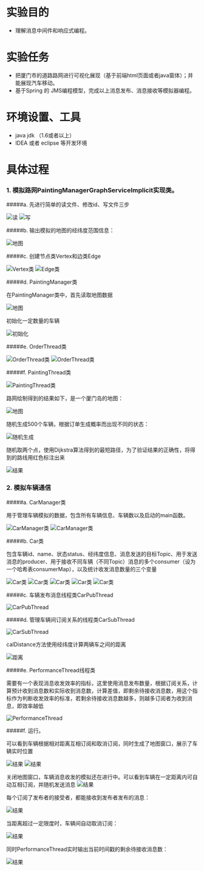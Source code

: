 # 实验目的
- 理解消息中间件和响应式编程。
# 实验任务
- 把厦门市的道路路网进行可视化展现（基于前端html页面或者java窗体）；并能展现汽车移动。
- 基于Spring 的 JMS编程模型，完成以上消息发布、消息接收等模拟器编程。

# 环境设置、工具
- java jdk （1.6或者以上）
- IDEA 或者 eclipse 等开发环境
# 具体过程
### 1. 模拟路网PaintingManagerGraphServiceImplicit实现类。
#####a. 先进行简单的读文件、修改id、写文件三步

![读](https://i.loli.net/2019/06/22/5d0e4686bb61a90284.png)
![写](https://i.loli.net/2019/06/22/5d0e4696d51c228889.png
)

#####b. 输出模拟的地图的经纬度范围信息：

![地图](https://i.loli.net/2019/06/22/5d0e479164f2e15868.png
)

#####c. 创建节点类Vertex和边类Edge

![Vertex类](https://i.loli.net/2019/06/22/5d0e489c1aa9b79224.png
)
![Edge类](https://i.loli.net/2019/06/22/5d0e489aaabd054154.png)

#####d. PaintingManager类

在PaintingManager类中，首先读取地图数据

![地图](https://i.loli.net/2019/06/22/5d0e49957b6bd95443.png
)

初始化一定数量的车辆

![初始化](https://i.loli.net/2019/06/22/5d0e4a03efcad99745.png
)

#####e. OrderThread类

![OrderThread类](https://i.loli.net/2019/06/22/5d0e4a737d86038161.png
)
![OrderThread类](https://i.loli.net/2019/06/22/5d0e4b50b4ea591496.png
)

#####f. PaintingThread类

![PaintingThread类](https://i.loli.net/2019/06/22/5d0e4c16adb1446073.png
)

路网绘制得到的结果如下，是一个厦门岛的地图：

![地图](https://i.loli.net/2019/06/22/5d0e4cf56e06d25349.png
)

随机生成500个车辆，根据订单生成概率而出现不同的状态：

![随机生成](https://i.loli.net/2019/06/22/5d0e4d29e4deb54082.png)

随机取两个点，使用Dijkstra算法得到的最短路径，为了验证结果的正确性，将得到的路线用红色标注出来

![结果](https://i.loli.net/2019/06/22/5d0e4dc9e1f3775611.png
)

### 2. 模拟车辆通信

#####a. CarManager类

用于管理车辆模拟的数据，包含所有车辆信息、车辆数以及启动的main函数。

![CarManager类](https://i.loli.net/2019/06/22/5d0e4e6f5f6e240005.png
)
![CarManager类](https://i.loli.net/2019/06/22/5d0e4e6f5d79e10346.png
)

#####b. Car类

包含车辆id、name、状态status、经纬度信息、消息发送的目标Topic、用于发送消息的producer、用于接收不同车辆（不同Topic）消息的多个consumer（设为一个哈希表consumerMap），以及统计收发消息数量的三个变量

![Car类](https://i.loli.net/2019/06/22/5d0e4f0de55eb24550.png
)
![Car类](https://i.loli.net/2019/06/22/5d0e4f0e52f3646843.png
)
![Car类](https://i.loli.net/2019/06/22/5d0e4f0cc159817326.png
)
![Car类](https://i.loli.net/2019/06/22/5d0e4f0cd309748530.png
)
![Car类](https://i.loli.net/2019/06/22/5d0e4f0ce465d12717.png
)

#####c. 车辆发布消息线程类CarPubThread

![CarPubThread](https://i.loli.net/2019/06/22/5d0e4ffb5d86161055.png
)

#####d. 管理车辆间订阅关系的线程类CarSubThread

![CarSubThread](https://i.loli.net/2019/06/22/5d0e502ce3d8e13378.png
)

calDistance方法使用经纬度计算两辆车之间的距离

![距离](https://i.loli.net/2019/06/22/5d0e505c755c372515.png
)

#####e. PerformanceThread线程类

需要有一个表现消息收发效率的指标，这里使用消息发布数量，根据订阅关系，计算预计收到消息数和实际收到消息数，计算差值，即剩余待接收消息数，用这个指标作为判断收发效率的标准，若剩余待接收消息数越多，则越多订阅者为收到消息，即效率越低

![PerformanceThread](https://i.loli.net/2019/06/23/5d0e50ae5ee5548347.png
)

#####f. 运行。

可以看到车辆根据相对距离互相订阅和取消订阅，同时生成了地图窗口，展示了车辆实时位置

![结果](https://i.loli.net/2019/06/23/5d0e519291a1f68044.png
)
![结果](https://i.loli.net/2019/06/23/5d0e5190cf7c329557.png)

关闭地图窗口，车辆消息收发的模拟还在进行中。可以看到车辆在一定距离内可自动互相订阅，并随机发送消息
![结果](https://i.loli.net/2019/06/23/5d0e5234eef0244958.png
)

每个订阅了发布者的接受者，都能接收到发布者发布的消息：

![结果](https://i.loli.net/2019/06/23/5d0e5235095e941220.png
)

当距离超过一定限度时，车辆间自动取消订阅：

![结果](https://i.loli.net/2019/06/23/5d0e52681749a28446.png
)

同时PerformanceThread实时输出当前时间戳的剩余待接收消息数：

![结果](https://i.loli.net/2019/06/23/5d0e52686552673842.png)

